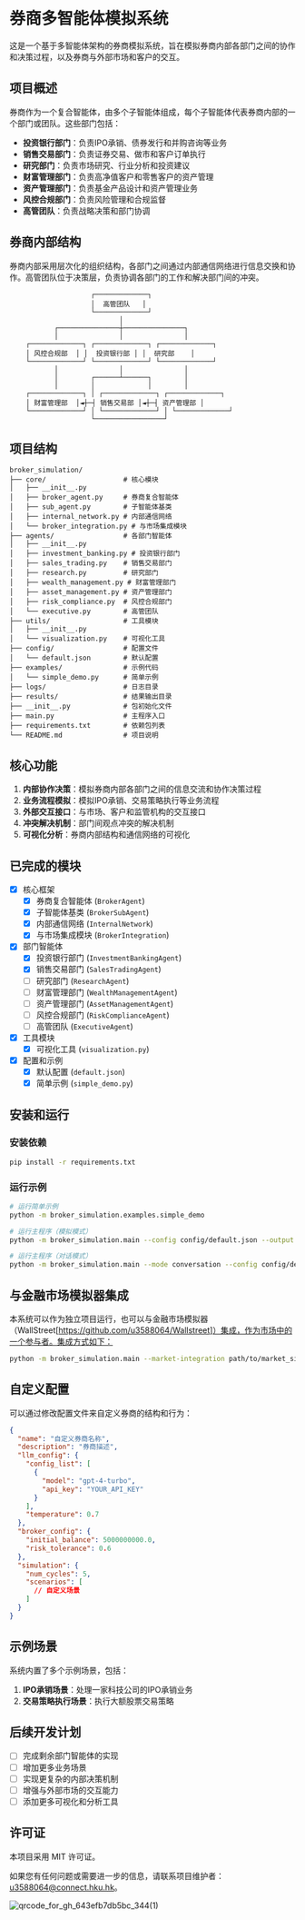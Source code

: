 # 券商多智能体模拟系统

这是一个基于多智能体架构的券商模拟系统，旨在模拟券商内部各部门之间的协作和决策过程，以及券商与外部市场和客户的交互。

## 项目概述

券商作为一个复合智能体，由多个子智能体组成，每个子智能体代表券商内部的一个部门或团队。这些部门包括：

- **投资银行部门**：负责IPO承销、债券发行和并购咨询等业务
- **销售交易部门**：负责证券交易、做市和客户订单执行
- **研究部门**：负责市场研究、行业分析和投资建议
- **财富管理部门**：负责高净值客户和零售客户的资产管理
- **资产管理部门**：负责基金产品设计和资产管理业务
- **风控合规部门**：负责风险管理和合规监督
- **高管团队**：负责战略决策和部门协调

## 券商内部结构

券商内部采用层次化的组织结构，各部门之间通过内部通信网络进行信息交换和协作。高管团队位于决策层，负责协调各部门的工作和解决部门间的冲突。

```
                    ┌─────────────┐
                    │  高管团队   │
                    └─────────────┘
                           │
           ┌───────────────┼───────────────┐
           │               │               │
    ┌─────────────┐ ┌─────────────┐ ┌─────────────┐
    │ 风控合规部  │ │  投资银行部 │ │  研究部    │
    └─────────────┘ └─────────────┘ └─────────────┘
           │               │               │
           │        ┌──────┴──────┐        │
           │        │             │        │
    ┌─────────────┐ │ ┌─────────────┐ ┌─────────────┐
    │ 财富管理部  │◄┼─┤ 销售交易部 │◄┼─┤ 资产管理部 │
    └─────────────┘ │ └─────────────┘ │ └─────────────┘
                    └─────────────────┘
```

## 项目结构

```
broker_simulation/
├── core/                   # 核心模块
│   ├── __init__.py
│   ├── broker_agent.py     # 券商复合智能体
│   ├── sub_agent.py        # 子智能体基类
│   ├── internal_network.py # 内部通信网络
│   └── broker_integration.py # 与市场集成模块
├── agents/                 # 各部门智能体
│   ├── __init__.py
│   ├── investment_banking.py # 投资银行部门
│   ├── sales_trading.py    # 销售交易部门
│   ├── research.py         # 研究部门
│   ├── wealth_management.py # 财富管理部门
│   ├── asset_management.py # 资产管理部门
│   ├── risk_compliance.py  # 风控合规部门
│   └── executive.py        # 高管团队
├── utils/                  # 工具模块
│   ├── __init__.py
│   └── visualization.py    # 可视化工具
├── config/                 # 配置文件
│   └── default.json        # 默认配置
├── examples/               # 示例代码
│   └── simple_demo.py      # 简单示例
├── logs/                   # 日志目录
├── results/                # 结果输出目录
├── __init__.py             # 包初始化文件
├── main.py                 # 主程序入口
├── requirements.txt        # 依赖包列表
└── README.md               # 项目说明
```

## 核心功能

1. **内部协作决策**：模拟券商内部各部门之间的信息交流和协作决策过程
2. **业务流程模拟**：模拟IPO承销、交易策略执行等业务流程
3. **外部交互接口**：与市场、客户和监管机构的交互接口
4. **冲突解决机制**：部门间观点冲突的解决机制
5. **可视化分析**：券商内部结构和通信网络的可视化

## 已完成的模块

- [x] 核心框架
  - [x] 券商复合智能体 (`BrokerAgent`)
  - [x] 子智能体基类 (`BrokerSubAgent`)
  - [x] 内部通信网络 (`InternalNetwork`)
  - [x] 与市场集成模块 (`BrokerIntegration`)

- [x] 部门智能体
  - [x] 投资银行部门 (`InvestmentBankingAgent`)
  - [x] 销售交易部门 (`SalesTradingAgent`)
  - [ ] 研究部门 (`ResearchAgent`)
  - [ ] 财富管理部门 (`WealthManagementAgent`)
  - [ ] 资产管理部门 (`AssetManagementAgent`)
  - [ ] 风控合规部门 (`RiskComplianceAgent`)
  - [ ] 高管团队 (`ExecutiveAgent`)

- [x] 工具模块
  - [x] 可视化工具 (`visualization.py`)

- [x] 配置和示例
  - [x] 默认配置 (`default.json`)
  - [x] 简单示例 (`simple_demo.py`)

## 安装和运行

### 安装依赖

```bash
pip install -r requirements.txt
```

### 运行示例

```bash
# 运行简单示例
python -m broker_simulation.examples.simple_demo

# 运行主程序（模拟模式）
python -m broker_simulation.main --config config/default.json --output results/simulation_result.json

# 运行主程序（对话模式）
python -m broker_simulation.main --mode conversation --config config/default.json --output results/conversation_result.json
```

## 与金融市场模拟器集成

本系统可以作为独立项目运行，也可以与金融市场模拟器（WallStreet[https://github.com/u3588064/Wallstreet]）集成，作为市场中的一个参与者。集成方式如下：

```bash
python -m broker_simulation.main --market-integration path/to/market_simulation.py --config config/default.json
```

## 自定义配置

可以通过修改配置文件来自定义券商的结构和行为：

```json
{
  "name": "自定义券商名称",
  "description": "券商描述",
  "llm_config": {
    "config_list": [
      {
        "model": "gpt-4-turbo",
        "api_key": "YOUR_API_KEY"
      }
    ],
    "temperature": 0.7
  },
  "broker_config": {
    "initial_balance": 5000000000.0,
    "risk_tolerance": 0.6
  },
  "simulation": {
    "num_cycles": 5,
    "scenarios": [
      // 自定义场景
    ]
  }
}
```

## 示例场景

系统内置了多个示例场景，包括：

1. **IPO承销场景**：处理一家科技公司的IPO承销业务
2. **交易策略执行场景**：执行大额股票交易策略

## 后续开发计划

- [ ] 完成剩余部门智能体的实现
- [ ] 增加更多业务场景
- [ ] 实现更复杂的内部决策机制
- [ ] 增强与外部市场的交互能力
- [ ] 添加更多可视化和分析工具

## 许可证

本项目采用 MIT 许可证。 

如果您有任何问题或需要进一步的信息，请联系项目维护者：[u3588064@connect.hku.hk](mailto:u3588064@connect.hku.hk)。

![qrcode_for_gh_643efb7db5bc_344(1)](https://github.com/u3588064/LLMemory/assets/53069671/8bb26c0f-4cab-438b-9f8c-16b1c26b3587)
